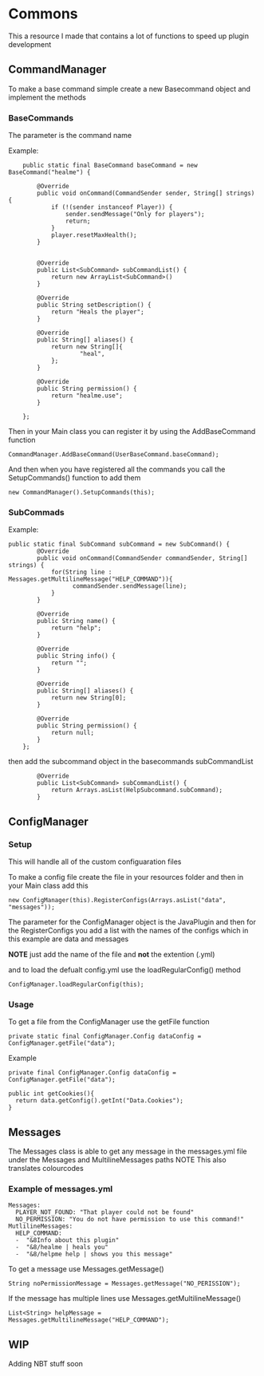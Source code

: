 # Commons

This a resource I made that contains a lot of functions to speed up plugin development

## CommandManager

To make a base command simple create a new Basecommand object and implement the methods

###  BaseCommands

The parameter is the command name

Example: 

```
    public static final BaseCommand baseCommand = new BaseCommand("healme") {

        @Override
        public void onCommand(CommandSender sender, String[] strings) {
            if (!(sender instanceof Player)) {
                sender.sendMessage("Only for players");
                return;
            }
            player.resetMaxHealth();
        }


        @Override
        public List<SubCommand> subCommandList() {
            return new ArrayList<SubCommand>()
        }

        @Override
        public String setDescription() {
            return "Heals the player";
        }

        @Override
        public String[] aliases() {
            return new String[]{
                    "heal",
            };
        }

        @Override
        public String permission() {
            return "healme.use";
        }

    };
```

Then in your Main class you can register it by using the AddBaseCommand function
```
CommandManager.AddBaseCommand(UserBaseCommand.baseCommand);
```     

And then when you have registered all the commands you call the SetupCommands() function to add them
```
new CommandManager().SetupCommands(this);
```
### SubCommads

Example:

```
public static final SubCommand subCommand = new SubCommand() {
        @Override
        public void onCommand(CommandSender commandSender, String[] strings) {
            for(String line : Messages.getMultilineMessage("HELP_COMMAND")){
                  commandSender.sendMessage(line);
            }
        }

        @Override
        public String name() {
            return "help";
        }

        @Override
        public String info() {
            return "";
        }

        @Override
        public String[] aliases() {
            return new String[0];
        }

        @Override
        public String permission() {
            return null;
        }
    };
```

then add the subcommand object in the basecommands subCommandList
```
        @Override
        public List<SubCommand> subCommandList() {
            return Arrays.asList(HelpSubcommand.subCommand);
        }
```

## ConfigManager

### Setup

This will handle all of the custom configuaration files

To make a config file create the file in your resources folder and then in your Main class add this
```
new ConfigManager(this).RegisterConfigs(Arrays.asList("data", "messages"));
```

The parameter for the ConfigManager object is the JavaPlugin and then for the RegisterConfigs you add a list with the names of the configs which in this example are data and messages<br>

**NOTE** just add the name of the file and **not** the extention (.yml)

and to load the defualt config.yml use the loadRegularConfig() method

```
ConfigManager.loadRegularConfig(this);
```

### Usage

To get a file from the ConfigManager use the getFile function

```
private static final ConfigManager.Config dataConfig = ConfigManager.getFile("data");
```

Example

```
private final ConfigManager.Config dataConfig = ConfigManager.getFile("data");

public int getCookies(){
  return data.getConfig().getInt("Data.Cookies");
}
```

## Messages

The Messages class is able to get any message in the messages.yml file under the Messages and MultilineMessages paths
NOTE This also translates colourcodes

### Example of messages.yml
```
Messages:
  PLAYER_NOT_FOUND: "That player could not be found"
  NO_PERMISSION: "You do not have permission to use this command!"
MutlilineMessages:
  HELP_COMMAND:
  -  "&8Info about this plugin"
  -  "&8/healme | heals you"
  -  "&8/helpme help | shows you this message"
```

To get a message use Messages.getMessage() 

```
String noPermissionMessage = Messages.getMessage("NO_PERISSION");
```

If the message has multiple lines use Messages.getMultilineMessage()

```
List<String> helpMessage = Messages.getMultilineMessage("HELP_COMMAND");
```

## WIP       

Adding NBT stuff soon
